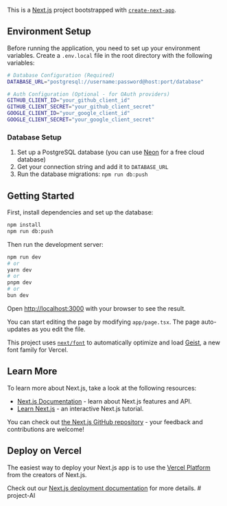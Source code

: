 This is a [Next.js](https://nextjs.org) project bootstrapped with [`create-next-app`](https://nextjs.org/docs/app/api-reference/cli/create-next-app).

## Environment Setup

Before running the application, you need to set up your environment variables. Create a `.env.local` file in the root directory with the following variables:

```bash
# Database Configuration (Required)
DATABASE_URL="postgresql://username:password@host:port/database"

# Auth Configuration (Optional - for OAuth providers)
GITHUB_CLIENT_ID="your_github_client_id"
GITHUB_CLIENT_SECRET="your_github_client_secret"
GOOGLE_CLIENT_ID="your_google_client_id"
GOOGLE_CLIENT_SECRET="your_google_client_secret"
```

### Database Setup

1. Set up a PostgreSQL database (you can use [Neon](https://neon.tech) for a free cloud database)
2. Get your connection string and add it to `DATABASE_URL`
3. Run the database migrations: `npm run db:push`

## Getting Started

First, install dependencies and set up the database:

```bash
npm install
npm run db:push
```

Then run the development server:

```bash
npm run dev
# or
yarn dev
# or
pnpm dev
# or
bun dev
```

Open [http://localhost:3000](http://localhost:3000) with your browser to see the result.

You can start editing the page by modifying `app/page.tsx`. The page auto-updates as you edit the file.

This project uses [`next/font`](https://nextjs.org/docs/app/building-your-application/optimizing/fonts) to automatically optimize and load [Geist](https://vercel.com/font), a new font family for Vercel.

## Learn More

To learn more about Next.js, take a look at the following resources:

- [Next.js Documentation](https://nextjs.org/docs) - learn about Next.js features and API.
- [Learn Next.js](https://nextjs.org/learn) - an interactive Next.js tutorial.

You can check out [the Next.js GitHub repository](https://github.com/vercel/next.js) - your feedback and contributions are welcome!

## Deploy on Vercel

The easiest way to deploy your Next.js app is to use the [Vercel Platform](https://vercel.com/new?utm_medium=default-template&filter=next.js&utm_source=create-next-app&utm_campaign=create-next-app-readme) from the creators of Next.js.

Check out our [Next.js deployment documentation](https://nextjs.org/docs/app/building-your-application/deploying) for more details.
#   p r o j e c t - A I 
 
 